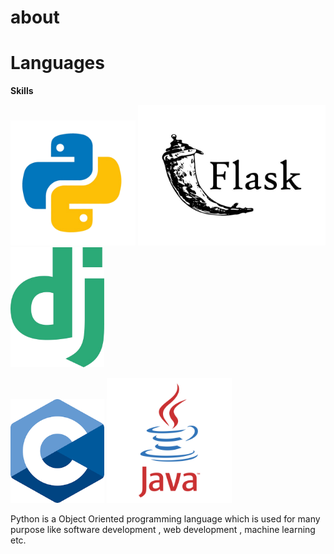 # about


# Languages



**Skills**


<img src="./python.png" alt="python" width="200px">    <img src="./flask.jpg" alt="python" width="300px">  <img src="./django.png" alt="python" width="150px">


<img src="./c.png" alt="python" width="150px">         <img src="./java.png" alt="python" width="200px">


Python is a Object Oriented programming language which is used for many purpose like software development , web development , machine learning etc.


